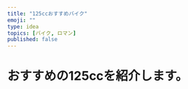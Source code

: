 ```yaml
---
title: "125ccおすすめバイク"
emoji: ""
type: idea
topics: [バイク, ロマン]
published: false
---
```


# おすすめの125ccを紹介します。


